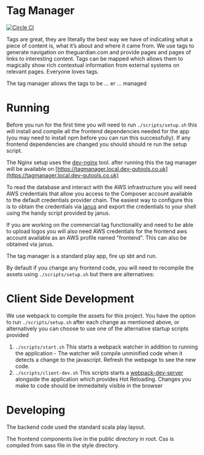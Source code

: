 Tag Manager
===========

[![Circle CI](https://circleci.com/gh/guardian/tagmanager/tree/master.svg?style=svg)](https://circleci.com/gh/guardian/tagmanager/tree/master)

Tags are great, they are literally the best way we have of indicating what a piece of content is, what it’s about and
where it came from. We use tags to generate navigation on theguardian.com and provide pages and pages of links to
interesting content. Tags can be mapped which allows them to magically show rich contextual information from external
systems on relevant pages. Everyone loves tags.

The tag manager allows the tags to be ... er ... managed
 
Running
=======

Before you run for the first time you will need to run `./scripts/setup.sh` this will install and compile all the frontend
dependencies needed for the app (you may need to install npm before you can run this successfully). If any frontend
dependencies are changed you should should re run the setup script.

The Nginx setup uses the [dev-nginx](https://github.com/guardian/dev-nginx) tool. after running this the tag manager
will be available on [https://tagmanager.local.dev-gutools.co.uk](https://tagmanager.local.dev-gutools.co.uk)

To read the database and interact with the AWS infrastructure you will need AWS credentials that allow you access to the
Composer account available to the default credentials provider chain. The easiest way to configure this is to obtain the
credentials via [janus](https://janus.gutools.co.uk/) and export the credentials to your shell using the handy script provided by janus.

If you are working on the commercial tag functionality and need to be able to upload logos you will also need AWS credentials for 
the frontend aws account available as an AWS profile named "frontend". This can also be obtained via janus.

The tag manager is a standard play app, fire up sbt and run.

By default if you change any frontend code, you will need to recompile the assets using `./scripts/setup.sh` but there
are alternatives:

Client Side Development
=======================

We use webpack to compile the assets for this project. You have the option to run `./scripts/setup.sh` after each change
as mentioned above, or alternatively you can choose to use one of the alternative startup scripts provided

1. `./scripts/start.sh` This starts a webpack watcher in addition to running the application - The watcher will compile
unminified code when it detects a change to the javascript. Refresh the webpage to see the new code.
2. `./scripts/client-dev.sh` This scripts starts a [webpack-dev-server](https://webpack.github.io/docs/webpack-dev-server.html)
alongside the application which provides Hot Reloading. Changes you make to code should be immedaitely visible in the browser

Developing
==========

The backend code used the standard scala play layout.

The frontend components live in the public directory in root. Css is compiled from sass file in the style directory.
